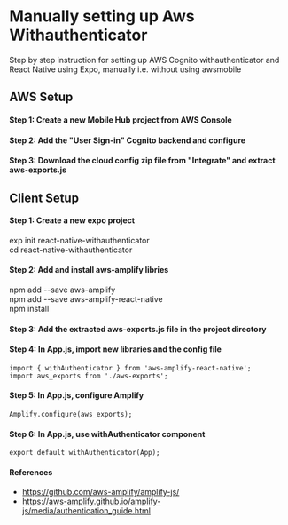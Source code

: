 # Manually setting up Aws Withauthenticator
Step by step instruction for setting up AWS Cognito withauthenticator and React Native using Expo, manually i.e. without using awsmobile

## AWS Setup
#### Step 1: Create a new Mobile Hub project from AWS Console
#### Step 2: Add the "User Sign-in" Cognito backend and configure
#### Step 3: Download the cloud config zip file from "Integrate" and extract aws-exports.js

## Client Setup
#### Step 1: Create a new expo project
exp init react-native-withauthenticator  
cd react-native-withauthenticator
#### Step 2: Add and install aws-amplify libries
npm add --save aws-amplify  
npm add --save aws-amplify-react-native  
npm install
#### Step 3: Add the extracted aws-exports.js file in the project directory
#### Step 4: In App.js, import new libraries and the config file
```import Amplify from 'aws-amplify';
import { withAuthenticator } from 'aws-amplify-react-native';
import aws_exports from './aws-exports';
```

#### Step 5: In App.js, configure Amplify
```Amplify.configure(aws_exports);```

#### Step 6: In App.js, use withAuthenticator component
```export default withAuthenticator(App);```

#### References
- https://github.com/aws-amplify/amplify-js/
- https://aws-amplify.github.io/amplify-js/media/authentication_guide.html
